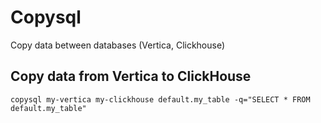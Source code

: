 # Copysql
Copy data between databases (Vertica, Clickhouse)

## Copy data from Vertica to ClickHouse
```
copysql my-vertica my-clickhouse default.my_table -q="SELECT * FROM default.my_table"

```
